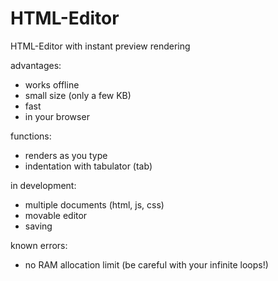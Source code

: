 # HTML-Editor

HTML-Editor with instant preview rendering

advantages:
- works offline
- small size (only a few KB)
- fast
- in your browser


functions:
- renders as you type
- indentation with tabulator (tab)


in development:
- multiple documents (html, js, css)
- movable editor
- saving


known errors:
- no RAM allocation limit (be careful with your infinite loops!)
